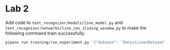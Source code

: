 # Lab 2

Add code to `text_recognizer/models/line_model.py` and `text_recognizer/networks/line_cnn_sliding_window.py` to make the following command train successfully.

```sh
pipenv run training/run_experiment.py '{"dataset": "EmnistLinesDataset", "model": "LineModel", "network": "line_cnn_sliding_window"}'
```

